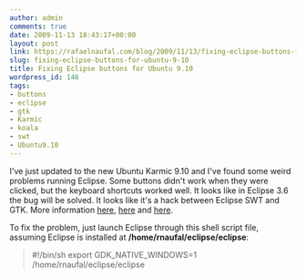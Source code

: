 ```yaml
---
author: admin
comments: true
date: 2009-11-13 18:43:17+00:00
layout: post
link: https://rafaelnaufal.com/blog/2009/11/13/fixing-eclipse-buttons-for-ubuntu-9-10/
slug: fixing-eclipse-buttons-for-ubuntu-9-10
title: Fixing Eclipse buttons for Ubuntu 9.10
wordpress_id: 146
tags:
- buttons
- eclipse
- gtk
- Karmic
- koala
- swt
- Ubuntu9.10
---
```


I've just updated to the new Ubuntu Karmic 9.10 and I've found some weird problems running Eclipse. Some buttons didn't work when they were clicked, but the keyboard shortcuts worked well. It looks like in Eclipse 3.6 the bug will be solved. It looks like it's a hack between Eclipse SWT and GTK. More information [here](http://art.ubuntuforums.org/showthread.php?p=8293905), [here](https://bugs.launchpad.net/azureus/+bug/443004) and [here](http://www.eclipse.org/forums/index.php?t=msg&goto=494621&S=58353ef07becea1678a9a42bc12fe275).

To fix the problem, just launch Eclipse through this shell script file, assuming Eclipse is installed at **/home/rnaufal/eclipse/eclipse**:



<blockquote>#!/bin/sh  
export GDK_NATIVE_WINDOWS=1  
/home/rnaufal/eclipse/eclipse</blockquote>
